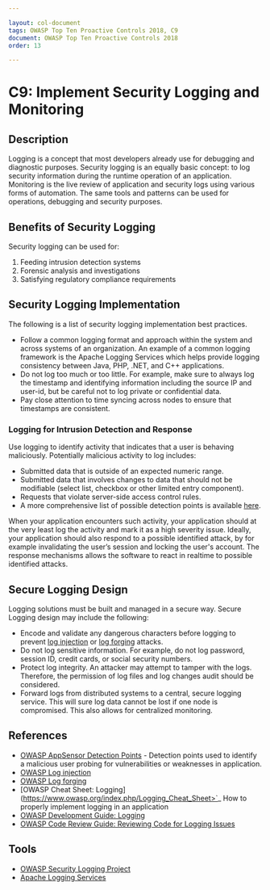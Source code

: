 ```yaml
---

layout: col-document
tags: OWASP Top Ten Proactive Controls 2018, C9
document: OWASP Top Ten Proactive Controls 2018
order: 13

---
```


# C9: Implement Security Logging and Monitoring

## Description
Logging is a concept that most developers already use for debugging and diagnostic purposes. Security logging is an equally basic concept: to log security information during the runtime operation of an application. Monitoring is the live review of application and security logs using various forms of automation. The same tools and patterns can be used for operations, debugging and security purposes.

## Benefits of Security Logging
Security logging can be used for:
1. Feeding intrusion detection systems
2. Forensic analysis and investigations
3. Satisfying regulatory compliance requirements

## Security Logging Implementation
The following is a list of security logging implementation best practices.

* Follow a common logging format and approach within the system and across systems of an organization. An example of a common logging framework is the Apache Logging Services which helps provide logging consistency between Java, PHP, .NET,  and C++ applications.
* Do not log too much or too little. For example, make sure to always log the timestamp and identifying information including the source IP and user-id, but be careful not to log private or confidential data.
* Pay close attention to time syncing across nodes to ensure that timestamps are consistent.


### Logging for Intrusion Detection and Response
Use logging to identify activity that indicates that a user is behaving maliciously. Potentially malicious activity to log includes:

* Submitted data that is outside of an expected numeric range.
* Submitted data that involves changes to data that should not be modifiable (select list, checkbox or other limited entry component).
* Requests that violate server-side access control rules.
* A more comprehensive list of possible detection points is available [here](https://cheatsheetseries.owasp.org/cheatsheets/Application_Logging_Vocabulary_Cheat_Sheet.html).

When your application encounters such activity, your application should at the very least log the activity and mark it as a high severity issue.  Ideally, your application should also respond to a possible identified attack, by for example invalidating the user’s session and locking the user's account. The response mechanisms allows the software to react in realtime to possible identified attacks. 

## Secure Logging Design
Logging solutions must be built and managed in a secure way. Secure Logging design may include the following:

* Encode and validate any dangerous characters before logging to prevent [log injection](https://www.owasp.org/index.php/Log_Injection) or [log forging](https://www.owasp.org/index.php/Log_Forging) attacks.
* Do not log sensitive information. For example, do not log password, session ID, credit cards, or social security numbers.
* Protect log integrity. An attacker may attempt to tamper with the logs. Therefore, the permission of log files and log changes audit should be considered.
* Forward logs from distributed systems to a central, secure logging service. This will sure log data cannot be lost if one node is compromised. This also allows for centralized monitoring.

## References
* [OWASP AppSensor Detection Points](https://www.owasp.org/index.php/AppSensor_DetectionPoints) - Detection points used to identify a malicious user probing for vulnerabilities or weaknesses in application.
* [OWASP Log injection](https://www.owasp.org/index.php/Log_Injection)
* [OWASP Log forging](https://www.owasp.org/index.php/Log_Forging)
* [OWASP Cheat Sheet: Logging](https://www.owasp.org/index.php/Logging_Cheat_Sheet>`_ How to properly implement logging in an application 
* [OWASP Development Guide: Logging](https://www.owasp.org/index.php/Error_Handling,_Auditing_and_Logging#Logging)
* [OWASP Code Review Guide: Reviewing Code for Logging Issues](https://www.owasp.org/index.php/Reviewing_Code_for_Logging_Issues)

## Tools
* [OWASP Security Logging Project](https://www.owasp.org/index.php/OWASP_Security_Logging_Project)
* [Apache Logging Services](https://logging.apache.org/)
